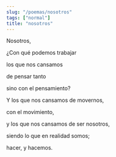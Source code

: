```yaml
---
slug: "/poemas/nosotros"
tags: ["normal"]
title: "nosotros"
---
```

Nosotros,

¿Con qué podemos trabajar

los que nos cansamos

de pensar tanto

sino con el pensamiento?

Y los que nos cansamos de movernos,

con el movimiento,

y los que nos cansamos de ser nosotros,

siendo lo que en realidad somos;

hacer, y hacemos.